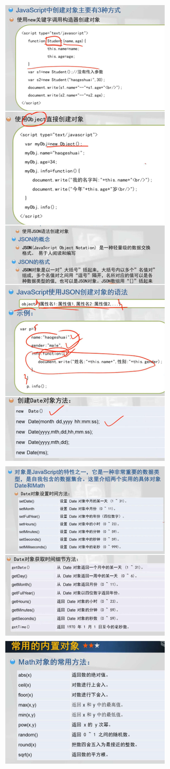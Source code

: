 ![](/assets/ch1.png)![](/assets/ch4.png)![](/assets/ch6.png)![](/assets/ch8.png)![](/assets/ch7.png)

![](/assets/ch3.png)![](/assets/ch5.png)

![](/assets/ch2.png)



